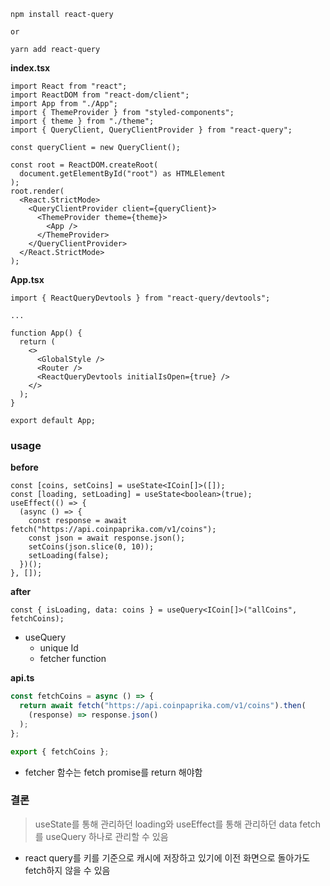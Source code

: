 ```
npm install react-query

or

yarn add react-query
```



**index.tsx**

```tsx
import React from "react";
import ReactDOM from "react-dom/client";
import App from "./App";
import { ThemeProvider } from "styled-components";
import { theme } from "./theme";
import { QueryClient, QueryClientProvider } from "react-query";

const queryClient = new QueryClient();

const root = ReactDOM.createRoot(
  document.getElementById("root") as HTMLElement
);
root.render(
  <React.StrictMode>
    <QueryClientProvider client={queryClient}>
      <ThemeProvider theme={theme}>
        <App />
      </ThemeProvider>
    </QueryClientProvider>
  </React.StrictMode>
);
```



**App.tsx**

```tsx
import { ReactQueryDevtools } from "react-query/devtools";

...

function App() {
  return (
    <>
      <GlobalStyle />
      <Router />
      <ReactQueryDevtools initialIsOpen={true} />
    </>
  );
}

export default App;
```





### usage

**before**

```tsx
const [coins, setCoins] = useState<ICoin[]>([]);
const [loading, setLoading] = useState<boolean>(true);
useEffect(() => {
  (async () => {
    const response = await fetch("https://api.coinpaprika.com/v1/coins");
    const json = await response.json();
    setCoins(json.slice(0, 10));
    setLoading(false);
  })();
}, []);
```

**after**

```tsx
const { isLoading, data: coins } = useQuery<ICoin[]>("allCoins", fetchCoins);
```

- useQuery
  - unique Id
  - fetcher function



**api.ts**

```ts
const fetchCoins = async () => {
  return await fetch("https://api.coinpaprika.com/v1/coins").then(
    (response) => response.json()
  );
};

export { fetchCoins };
```

- fetcher 함수는 fetch promise를 return 해야함





### 결론

> useState를 통해 관리하던 loading와 useEffect를 통해 관리하던 data fetch를 useQuery 하나로 관리할 수 있음

- react query를 키를 기준으로 캐시에 저장하고 있기에 이전 화면으로 돌아가도 fetch하지 않을 수 있음